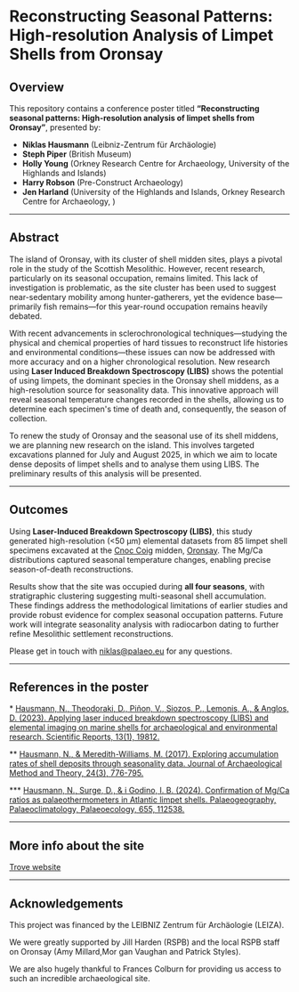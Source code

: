 # Reconstructing Seasonal Patterns: High-resolution Analysis of Limpet Shells from Oronsay

## Overview  
This repository contains a conference poster titled **“Reconstructing seasonal patterns: High-resolution analysis of limpet shells from Oronsay”**, presented by:  
- **Niklas Hausmann** (Leibniz-Zentrum für Archäologie)  
- **Steph Piper** (British Museum)  
- **Holly Young** (Orkney Research Centre for Archaeology, University of the Highlands and Islands)  
- **Harry Robson** (Pre-Construct Archaeology)  
- **Jen Harland** (University of the Highlands and Islands, Orkney Research Centre for Archaeology, )  

---

## Abstract  
The island of Oronsay, with its cluster of shell midden sites, plays a pivotal role in the study of the Scottish Mesolithic. However, recent research, particularly on its seasonal occupation, remains limited. This lack of investigation is problematic, as the site cluster has been used to suggest near-sedentary mobility among hunter-gatherers, yet the evidence base—primarily fish remains—for this year-round occupation remains heavily debated.  

With recent advancements in sclerochronological techniques—studying the physical and chemical properties of hard tissues to reconstruct life histories and environmental conditions—these issues can now be addressed with more accuracy and on a higher chronological resolution. New research using **Laser Induced Breakdown Spectroscopy (LIBS)** shows the potential of using limpets, the dominant species in the Oronsay shell middens, as a high-resolution source for seasonality data. This innovative approach will reveal seasonal temperature changes recorded in the shells, allowing us to determine each specimen's time of death and, consequently, the season of collection.  

To renew the study of Oronsay and the seasonal use of its shell middens, we are planning new research on the island. This involves targeted excavations planned for July and August 2025, in which we aim to locate dense deposits of limpet shells and to analyse them using LIBS. The preliminary results of this analysis will be presented.  

---
## Outcomes  
Using **Laser-Induced Breakdown Spectroscopy (LIBS)**, this study generated high-resolution (<50 μm) elemental datasets from 85 limpet shell specimens excavated at the [Cnoc Coig](https://www.trove.scot/designation/SM13655) midden, [Oronsay](https://maps.app.goo.gl/8mS4Zs5FjuTWVi3s5). The Mg/Ca distributions captured seasonal temperature changes, enabling precise season-of-death reconstructions.  

Results show that the site was occupied during **all four seasons**, with stratigraphic clustering suggesting multi-seasonal shell accumulation. These findings address the methodological limitations of earlier studies and provide robust evidence for complex seasonal occupation patterns. Future work will integrate seasonality analysis with radiocarbon dating to further refine Mesolithic settlement reconstructions.  

Please get in touch with [niklas@palaeo.eu](niklas@palaeo.eu) for any questions.

---
## References in the poster

\* [Hausmann, N., Theodoraki, D., Piñon, V., Siozos, P., Lemonis, A., & Anglos, D. (2023). Applying laser induced breakdown spectroscopy (LIBS) and elemental imaging on marine shells for archaeological and environmental research. Scientific Reports, 13(1), 19812.](https://www.nature.com/articles/s41598-023-46453-w)

\** [Hausmann, N., & Meredith-Williams, M. (2017). Exploring accumulation rates of shell deposits through seasonality data. Journal of Archaeological Method and Theory, 24(3), 776-795.](https://www.disperse-project.org/sites/disperse-project.org/files/uploads/37_2016_Hausmann_JAMT_DN31.pdf)

\*** [Hausmann, N., Surge, D., & i Godino, I. B. (2024). Confirmation of Mg/Ca ratios as palaeothermometers in Atlantic limpet shells. Palaeogeography, Palaeoclimatology, Palaeoecology, 655, 112538.](https://seafront-project.com/PDFs/Hausmann-et-al.-2024.pdf)

---
## More info about the site

[Trove website](https://www.trove.scot/designation/SM13655)


---
## Acknowledgements
This project was financed by the LEIBNIZ Zentrum für Archäologie (LEIZA).

We were greatly supported by Jill Harden (RSPB) and the local RSPB staff on Oronsay (Amy Millard,Mor gan Vaughan and Patrick Styles). 

We are also hugely thankful to Frances Colburn for providing us access to such an incredible archaeological site.
